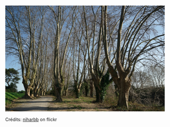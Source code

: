 ![Sélène](/images/2022-01-19.jpg)

Crédits: [niharbb](https://www.flickr.com/people/bbrahin/) on flickr